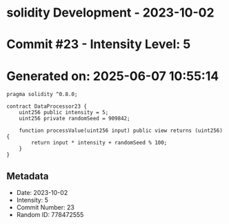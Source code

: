 ﻿# solidity Development - 2023-10-02
# Commit #23 - Intensity Level: 5
# Generated on: 2025-06-07 10:55:14
```solidity
pragma solidity ^0.8.0;

contract DataProcessor23 {
    uint256 public intensity = 5;
    uint256 private randomSeed = 909842;

    function processValue(uint256 input) public view returns (uint256) {
        return input * intensity + randomSeed % 100;
    }
}
```
## Metadata
- Date: 2023-10-02
- Intensity: 5
- Commit Number: 23
- Random ID: 778472555
